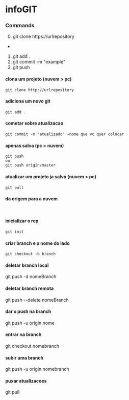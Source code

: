 # infoGIT
### Commands
0. git clone https://urlrepository
-
1. git add .
2. git commit -m "example"
3. git push

#### clona um projeto (nuvem > pc)
```
git clone http://urlrepository
```
#### adiciona um novo git
```
git add .
```
#### cometar sobre atualizacao
```
git commit -m "atualizado" -nome que vc quer colocar
```
#### apenas salva (pc > nuvem)
```
git push 
ou
git push origin/master
```
#### atualizar um projeto ja salvo (nuvem > pc)
```
git pull
```
#### da origem para a nuvem
```
      
```



#### inicializar o rep
```
git init
```
#### criar branch e o nome do lado
```
git checkout -b branch        
```

#### deletar branch local
git push -d nomeBranch

#### deletar branch remota
git push --delete nomeBranch

#### dar o push na branch
git push -u origin nome

#### entrar na branch 
git checkout nomebranch

#### subir uma branch
git push -u origin nomebranch

#### puxar atualizacoes
git pull
